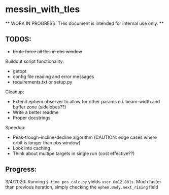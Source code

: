 # messin_with_tles


** WORK IN PROGRESS. THis document is intended for internal use only. **

## TODOS:
- ~~brute force all tles in obs window~~

Buildout script functionality:
- getopt
- config file reading and error messages
- requirements.txt or setup.py

Cleanup:
- Extend ephem.observer to allow for other params e.i. beam-width and buffer zone (sidelobes??)
- Write a better readme
- Proper docstrings

Speedup:
- Peak-trough-incline-decline algorithm (CAUTION: edge cases where orbit is longer than obs window) 
- Look into caching 
- Think about multipe targets in single run (cost effective??)


## Progress:
3/4/2020: Running `$ time pos_calc.py` yields `user	0m12.801s`. Much faster than previous iteration, simply checking the `ephem.Body.next_rising` field

